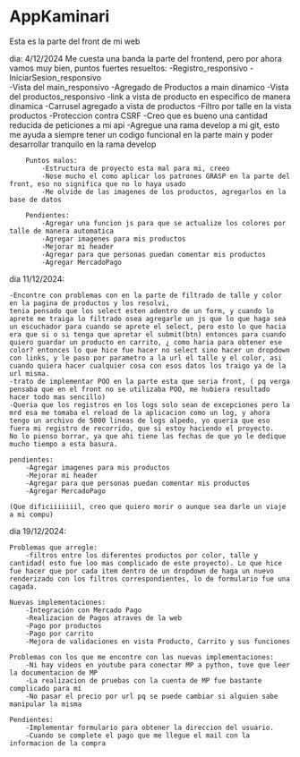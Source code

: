 # AppKaminari
Esta es la parte del front de mi web

dia: 4/12/2024
    Me cuesta una banda la parte del frontend, pero por ahora vamos muy bien, puntos fuertes resueltos:
        -Registro_responsivo
        -IniciarSesion_responsivo  
        -Vista del main_responsivo
        -Agregado de Productos a main dinamico
        -Vista del productos_responsivo
        -link a vista de producto en especifico de manera dinamica
        -Carrusel agregado a vista de productos
        -Filtro por talle en la vista productos
        -Proteccion contra CSRF
        -Creo que es bueno una cantidad reducida de peticiones a mi api
        -Agregue una rama develop a mi git, esto me ayuda a siempre tener un codigo funcional en la parte main y poder desarrollar tranquilo en la rama develop

        Puntos malos: 
            -Estructura de proyecto esta mal para mi, creeo
            -Nose mucho el como aplicar los patrones GRASP en la parte del front, eso no significa que no lo haya usado
            -Me olvide de las imagenes de los productos, agregarlos en la base de datos
        
        Pendientes:
            -Agregar una funcion js para que se actualize los colores por talle de manera automatica
            -Agregar imagenes para mis productos
            -Mejorar mi header
            -Agregar para que personas puedan comentar mis productos
            -Agregar MercadoPago


dia 11/12/2024:

    -Encontre con problemas con en la parte de filtrado de talle y color en la pagina de productos y los resolvi,
    tenia pensado que los select esten adentro de un form, y cuando lo aprete me traiga lo filtrado osea agregarle un js que lo que haga sea un escuchador para cuando se aprete el select, pero esto lo que hacia era que si o si tenga que apretar el submit(btn) entonces para cuando quiero guardar un producto en carrito, ¿ como haria para obtener ese color? entonces lo que hice fue hacer no select sino hacer un dropdown con links, y le paso por parametro a la url el talle y el color, asi cuando quiera hacer cualquier cosa con esos datos los traigo ya de la url misma.
    -trato de implementar POO en la parte esta que seria front, ( pq verga pensaba que en el front no se utilizaba POO, me hubiera resultado hacer todo mas sencillo)
    -Queria que los registros en los logs solo sean de excepciones pero la mrd esa me tomaba el reload de la aplicacion como un log, y ahora tengo un archivo de 5000 lineas de logs alpedo, yo queria que eso fuera mi registro de recorrido, que si estoy haciendo el proyecto.
    No lo pienso borrar, ya que ahi tiene las fechas de que yo le dedique mucho tiempo a esta basura.

    pendientes:
        -Agregar imagenes para mis productos
        -Mejorar mi header
        -Agregar para que personas puedan comentar mis productos
        -Agregar MercadoPago

    (Que dificiiiiiiil, creo que quiero morir o aunque sea darle un viaje a mi compu)

dia 19/12/2024:

    Problemas que arregle:
        -filtros entre los diferentes productos por color, talle y cantidad( esto fue loo mas complicado de este proyecto). Lo que hice fue hacer que por cada item dentro de un dropdown de haga un nuevo renderizado con los filtros correspondientes, lo de formulario fue una cagada.
    
    Nuevas implementaciones:
        -Integración con Mercado Pago
        -Realizacion de Pagos atraves de la web
        -Pago por productos
        -Pago por carrito
        -Mejora de validaciones en vista Producto, Carrito y sus funciones
    
    Problemas con los que me encontre con las nuevas implementaciones:
        -Ni hay videos en youtube para conectar MP a python, tuve que leer la documentacion de MP
        -La realizacion de pruebas con la cuenta de MP fue bastante complicado para mí
        -No pasar el precio por url pq se puede cambiar si alguien sabe manipular la misma

    Pendientes:
        -Implementar formulario para obtener la direccion del usuario.
        -Cuando se complete el pago que me llegue el mail con la informacion de la compra
    
